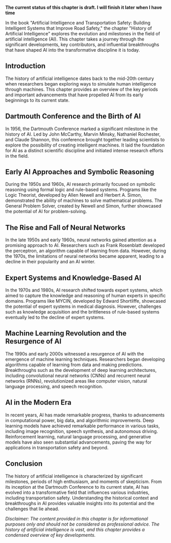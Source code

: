 **The current status of this chapter is draft. I will finish it later when I have time**

In the book "Artificial Intelligence and Transportation Safety: Building Intelligent Systems that Improve Road Safety," the chapter "History of Artificial Intelligence" explores the evolution and milestones in the field of artificial intelligence (AI). This chapter takes a journey through the significant developments, key contributors, and influential breakthroughs that have shaped AI into the transformative discipline it is today.

Introduction
------------

The history of artificial intelligence dates back to the mid-20th century when researchers began exploring ways to simulate human intelligence through machines. This chapter provides an overview of the key periods and important advancements that have propelled AI from its early beginnings to its current state.

Dartmouth Conference and the Birth of AI
----------------------------------------

In 1956, the Dartmouth Conference marked a significant milestone in the history of AI. Led by John McCarthy, Marvin Minsky, Nathaniel Rochester, and Claude Shannon, this conference brought together leading scientists to explore the possibility of creating intelligent machines. It laid the foundation for AI as a distinct scientific discipline and initiated intense research efforts in the field.

Early AI Approaches and Symbolic Reasoning
------------------------------------------

During the 1950s and 1960s, AI research primarily focused on symbolic reasoning using formal logic and rule-based systems. Programs like the Logic Theorist, developed by Allen Newell and Herbert A. Simon, demonstrated the ability of machines to solve mathematical problems. The General Problem Solver, created by Newell and Simon, further showcased the potential of AI for problem-solving.

The Rise and Fall of Neural Networks
------------------------------------

In the late 1950s and early 1960s, neural networks gained attention as a promising approach to AI. Researchers such as Frank Rosenblatt developed the perceptron, an algorithm capable of learning from data. However, during the 1970s, the limitations of neural networks became apparent, leading to a decline in their popularity and an AI winter.

Expert Systems and Knowledge-Based AI
-------------------------------------

In the 1970s and 1980s, AI research shifted towards expert systems, which aimed to capture the knowledge and reasoning of human experts in specific domains. Programs like MYCIN, developed by Edward Shortliffe, showcased the potential of expert systems in medical diagnosis. However, challenges such as knowledge acquisition and the brittleness of rule-based systems eventually led to the decline of expert systems.

Machine Learning Revolution and the Resurgence of AI
----------------------------------------------------

The 1990s and early 2000s witnessed a resurgence of AI with the emergence of machine learning techniques. Researchers began developing algorithms capable of learning from data and making predictions. Breakthroughs such as the development of deep learning architectures, including convolutional neural networks (CNNs) and recurrent neural networks (RNNs), revolutionized areas like computer vision, natural language processing, and speech recognition.

AI in the Modern Era
--------------------

In recent years, AI has made remarkable progress, thanks to advancements in computational power, big data, and algorithmic improvements. Deep learning models have achieved remarkable performance in various tasks, including image recognition, speech synthesis, and autonomous driving. Reinforcement learning, natural language processing, and generative models have also seen substantial advancements, paving the way for applications in transportation safety and beyond.

Conclusion
----------

The history of artificial intelligence is characterized by significant milestones, periods of high enthusiasm, and moments of skepticism. From its inception at the Dartmouth Conference to its current state, AI has evolved into a transformative field that influences various industries, including transportation safety. Understanding the historical context and breakthroughs in AI provides valuable insights into its potential and the challenges that lie ahead.

*Disclaimer: The content provided in this chapter is for informational purposes only and should not be considered as professional advice. The history of artificial intelligence is vast, and this chapter provides a condensed overview of key developments.*
